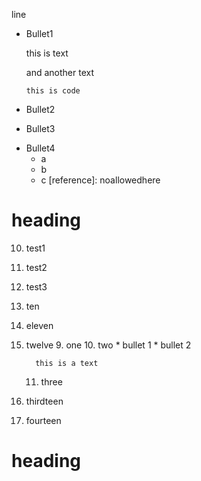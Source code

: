 line

* Bullet1

     this is text

  and another text

      this is code

+ Bullet2
- Bullet3
* Bullet4
  * a
  + b
  - c [reference]: noallowedhere

# heading

10. test1
11. test2
12. test3


10. ten
11. eleven
12. twelve
    9. one
    10. two
        * bullet 1
        * bullet 2

          this is a text

    11. three
13. thirdteen
14. fourteen

# heading
